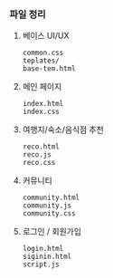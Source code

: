 ### 파일 정리

1. 베이스 UI/UX

   ```shell
   common.css
   teplates/
   base-tem.html
   ```

2. 메인 페이지

   ```shell
   index.html
   index.css
   ```

3. 여행지/숙소/음식점 추천

   ```shell
   reco.html
   reco.js
   reco.css
   ```

4. 커뮤니티

   ```shell
   community.html
   community.js
   community.css
   ```

5. 로그인 / 회원가입
   ```shell
   login.html
   siginin.html
   script.js
   ```
